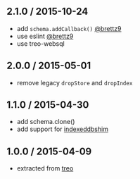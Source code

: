 ## 2.1.0 / 2015-10-24

* add `schema.addCallback()` [@brettz9](https://github.com/brettz9)
* use eslint [@brettz9](https://github.com/brettz9)
* use treo-websql

## 2.0.0 / 2015-05-01

* remove legacy `dropStore` and `dropIndex`

## 1.1.0 / 2015-04-30

* add schema.clone()
* add support for [indexeddbshim](https://github.com/axemclion/IndexedDBShim)

## 1.0.0 / 2015-04-09

* extracted from [treo](http://treojs.com)
